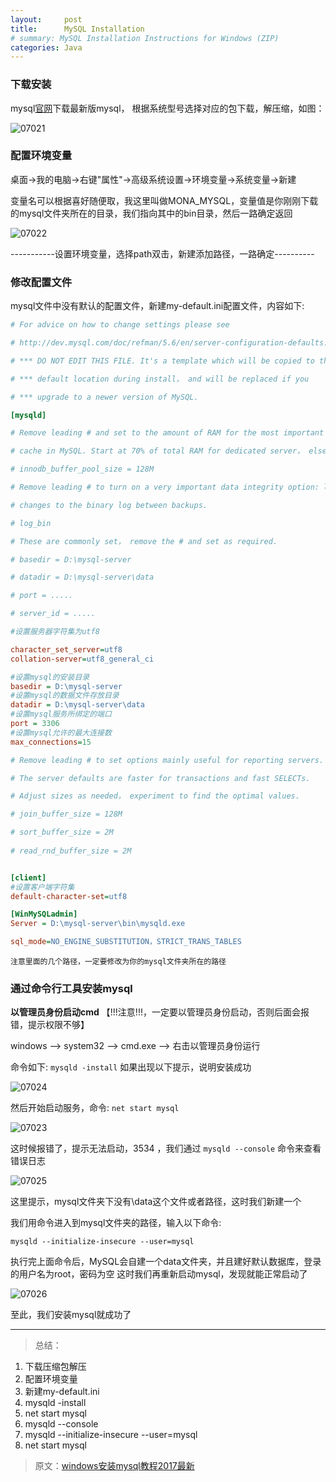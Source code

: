 ```yaml
---
layout:     post
title:      MySQL Installation 
# summary: MySQL Installation Instructions for Windows (ZIP)
categories: Java
---
```


### 下载安装

mysql[官网](https://dev.mysql.com/downloads/mysql/)下载最新版mysql， 根据系统型号选择对应的包下载，解压缩，如图：

![07021](https://raw.githubusercontent.com/Selenamona/Selenamona.github.io/master/assets/img/posts/07021.jpg)
 
### 配置环境变量

桌面→我的电脑→右键"属性"→高级系统设置→环境变量→系统变量→新建

变量名可以根据喜好随便取，我这里叫做MONA_MYSQL，变量值是你刚刚下载的mysql文件夹所在的目录，我们指向其中的bin目录，然后一路确定返回

![07022](https://raw.githubusercontent.com/Selenamona/Selenamona.github.io/master/assets/img/posts/07022.jpg)
 
 -----------设置环境变量，选择path双击，新建添加路径，一路确定----------

### 修改配置文件

mysql文件中没有默认的配置文件，新建my-default.ini配置文件，内容如下:      

```ini      
# For advice on how to change settings please see             

# http://dev.mysql.com/doc/refman/5.6/en/server-configuration-defaults.html  

# *** DO NOT EDIT THIS FILE. It's a template which will be copied to the  

# *** default location during install， and will be replaced if you   

# *** upgrade to a newer version of MySQL.                    

[mysqld]      

# Remove leading # and set to the amount of RAM for the most important data   

# cache in MySQL. Start at 70% of total RAM for dedicated server， else 10%. 

# innodb_buffer_pool_size = 128M      

# Remove leading # to turn on a very important data integrity option: logging 

# changes to the binary log between backups.      

# log_bin      

# These are commonly set， remove the # and set as required.      

# basedir = D:\mysql-server      

# datadir = D:\mysql-server\data  

# port = .....      

# server_id = .....      

#设置服务器字符集为utf8      

character_set_server=utf8      
collation-server=utf8_general_ci      

#设置mysql的安装目录      
basedir = D:\mysql-server      
#设置mysql的数据文件存放目录      
datadir = D:\mysql-server\data      
#设置mysql服务所绑定的端口      
port = 3306      
#设置mysql允许的最大连接数      
max_connections=15      

# Remove leading # to set options mainly useful for reporting servers.      

# The server defaults are faster for transactions and fast SELECTs.  

# Adjust sizes as needed， experiment to find the optimal values.  

# join_buffer_size = 128M      

# sort_buffer_size = 2M    
  
# read_rnd_buffer_size = 2M      


[client]          
#设置客户端字符集      
default-character-set=utf8      

[WinMySQLadmin]      
Server = D:\mysql-server\bin\mysqld.exe      

sql_mode=NO_ENGINE_SUBSTITUTION，STRICT_TRANS_TABLES      

```

`注意里面的几个路径，一定要修改为你的mysql文件夹所在的路径`
 
 
### 通过命令行工具安装mysql

**以管理员身份启动cmd** 【!!!注意!!!，一定要以管理员身份启动，否则后面会报错，提示权限不够】

windows ——> system32 ——> cmd.exe ——> 右击以管理员身份运行

命令如下:  `mysqld -install`  如果出现以下提示，说明安装成功

![07024](https://raw.githubusercontent.com/Selenamona/Selenamona.github.io/master/assets/img/posts/07024.jpg)
  
然后开始启动服务，命令: `net start mysql` 

![07023](https://raw.githubusercontent.com/Selenamona/Selenamona.github.io/master/assets/img/posts/07023.jpg)
  
这时候报错了，提示无法启动，3534 ，我们通过 `mysqld --console` 命令来查看错误日志

![07025](https://raw.githubusercontent.com/Selenamona/Selenamona.github.io/master/assets/img/posts/07025.jpg)
   
这里提示，mysql文件夹下没有\data这个文件或者路径，这时我们新建一个

我们用命令进入到mysql文件夹的路径，输入以下命令:

`mysqld --initialize-insecure --user=mysql`

执行完上面命令后，MySQL会自建一个data文件夹，并且建好默认数据库，登录的用户名为root，密码为空
这时我们再重新启动mysql，发现就能正常启动了

![07026](https://raw.githubusercontent.com/Selenamona/Selenamona.github.io/master/assets/img/posts/07026.jpg)

至此，我们安装mysql就成功了

**************************************

> 总结：   
1. 下载压缩包解压
2. 配置环境变量
3. 新建my-default.ini
4. mysqld -install
5. net start mysql
6. mysqld --console
7. mysqld --initialize-insecure --user=mysql
8. net start mysql



> 原文：[windows安装mysql教程2017最新](https://blog.csdn.net/u013283787/article/details/76599794)